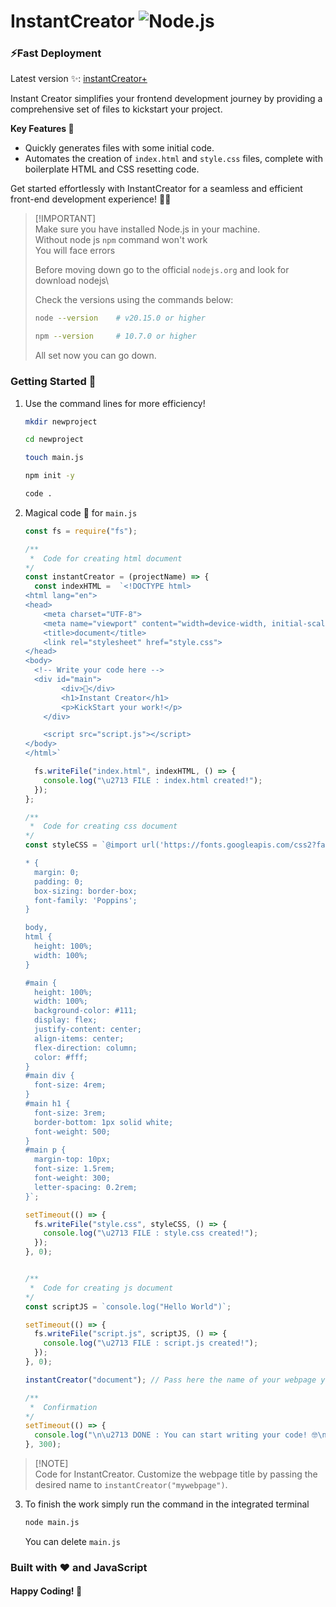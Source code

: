 # InstantCreator ![Node.js](https://img.shields.io/badge/node.js-v20.11.0-green) 


### ⚡Fast Deployment
Latest version ✨: <a href="https://github.com/Ninja-Vikash/instantCreatorPlus">instantCreator+</a>

Instant Creator simplifies your frontend development journey by providing a comprehensive set of files to kickstart your project.

**Key Features 🌟**
- Quickly generates files with some initial code.
- Automates the creation of `index.html` and `style.css` files, complete with boilerplate HTML and CSS resetting code.

Get started effortlessly with InstantCreator for a seamless and efficient front-end development experience! 🚀✨

> [!IMPORTANT]\
> Make sure you have installed Node.js in your machine.\
> Without node js `npm` command won't work\
> You will face errors
> 
> Before moving down go to the official `nodejs.org` and look for download nodejs\
>
> Check the versions using the commands below:
> ```bash
> node --version    # v20.15.0 or higher
> 
> npm --version     # 10.7.0 or higher
> ```
> All set now you can go down.


### Getting Started 🚀

1. Use the command lines for more efficiency!
   ```bash
   mkdir newproject

   cd newproject

   touch main.js

   npm init -y

   code .
   ``` 

2. Magical code 🔮 for `main.js` 
    ```js
    const fs = require("fs");

    /**
     *  Code for creating html document
    */
    const instantCreator = (projectName) => {
      const indexHTML =  `<!DOCTYPE html> 
    <html lang="en"> 
    <head> 
        <meta charset="UTF-8"> 
        <meta name="viewport" content="width=device-width, initial-scale=1.0"> 
        <title>document</title> 
        <link rel="stylesheet" href="style.css"> 
    </head> 
    <body> 
      <!-- Write your code here --> 
      <div id="main">
            <div>🚀</div>
            <h1>Instant Creator</h1>
            <p>KickStart your work!</p>
        </div>

        <script src="script.js"></script>
    </body>
    </html>`

      fs.writeFile("index.html", indexHTML, () => {
        console.log("\u2713 FILE : index.html created!");
      });
    };

    /**
     *  Code for creating css document
    */
    const styleCSS = `@import url('https://fonts.googleapis.com/css2?family=Poppins:wght@200;400;500;700;900&display=swap'); 

    * { 
      margin: 0; 
      padding: 0; 
      box-sizing: border-box; 
      font-family: 'Poppins';
    } 

    body, 
    html { 
      height: 100%; 
      width: 100%;
    }

    #main {
      height: 100%;
      width: 100%;
      background-color: #111;
      display: flex;
      justify-content: center;
      align-items: center;
      flex-direction: column;
      color: #fff;
    }
    #main div {
      font-size: 4rem;
    }
    #main h1 {
      font-size: 3rem;
      border-bottom: 1px solid white;
      font-weight: 500;
    }
    #main p {
      margin-top: 10px;
      font-size: 1.5rem;
      font-weight: 300;
      letter-spacing: 0.2rem;
    }`;

    setTimeout(() => {
      fs.writeFile("style.css", styleCSS, () => {
        console.log("\u2713 FILE : style.css created!");
      });
    }, 0);


    /**
     *  Code for creating js document
    */
    const scriptJS = `console.log("Hello World")`;

    setTimeout(() => {
      fs.writeFile("script.js", scriptJS, () => {
        console.log("\u2713 FILE : script.js created!");
      });
    }, 0);

    instantCreator("document"); // Pass here the name of your webpage you want to show.

    /**
     *  Confirmation
    */
    setTimeout(() => {
      console.log("\n\u2713 DONE : You can start writing your code! 🤓\n");
    }, 300);
    ```
   
> [!NOTE]\
> Code for InstantCreator. Customize the webpage title by passing the desired name to `instantCreator("mywebpage")`.

3. To finish the work simply run the command in the integrated terminal
    ```bash
    node main.js
    ```
    You can delete `main.js`

### Built with ❤️ and JavaScript
#### Happy Coding! 🤝
